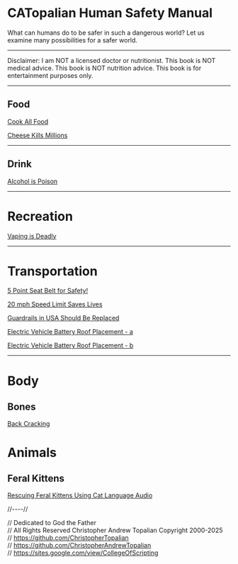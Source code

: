 # CATopalian Human Safety Manual
What can humans do to be safer in such a dangerous world? Let us examine many possibilities for a safer world.

---

Disclaimer: I am NOT a licensed doctor or nutritionist. This book is NOT medical advice. This book is NOT nutrition advice. This book is for entertainment purposes only.

---

## **Food**

[Cook All Food](src/food/cook_all_food.md)  

[Cheese Kills Millions](src/food/cheese_kills_millions.md)  

---

## **Drink**

[Alcohol is Poison](src/drink/alcohol_is_poison.md)  

---

# Recreation

[Vaping is Deadly](src/recreation/vaping_is_deadly.md)  

---

# Transportation

[5 Point Seat Belt for Safety!](src/transportation/five_point_seat_belt.md)  

[20 mph Speed Limit Saves Lives](src/transportation/twenty_mph_speed_limit_saves_lives.md)  

[Guardrails in USA Should Be Replaced](src/transportation/guardrails_in_usa_should_be_replaced.md)  

[Electric Vehicle Battery Roof Placement - a](src/transportation/electric_vehicles/electric_vehicle_battery_roof_placement_a.md)  

[Electric Vehicle Battery Roof Placement - b](src/transportation/electric_vehicles/electric_vehicle_battery_roof_placement_b.md)  

---

# Body

## Bones
[Back Cracking](src/body/bones/back_cracking.md)  

# Animals

## Feral Kittens
[Rescuing Feral Kittens Using Cat Language Audio](src/animals/feral_cats/kittens/rescue/rescuing_feral_kittens_using_cat_language_audio.md)


//----//

// Dedicated to God the Father  
// All Rights Reserved Christopher Andrew Topalian Copyright 2000-2025  
// https://github.com/ChristopherTopalian  
// https://github.com/ChristopherAndrewTopalian  
// https://sites.google.com/view/CollegeOfScripting

